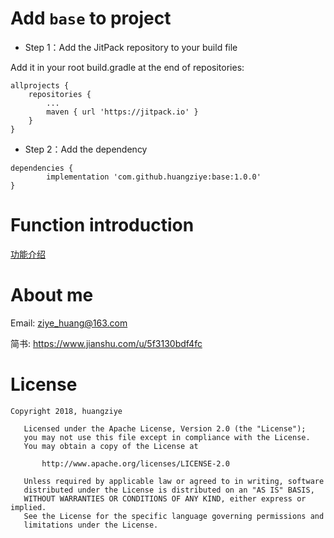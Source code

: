 
# Add ` base ` to project

- Step 1：Add the JitPack repository to your build file

Add it in your root build.gradle at the end of repositories:

```android
allprojects {
    repositories {
        ...
        maven { url 'https://jitpack.io' }
    }
}
```

- Step 2：Add the dependency

```android
dependencies {
        implementation 'com.github.huangziye:base:1.0.0'
}
```

# Function introduction

[功能介绍](https://github.com/huangziye/base/blob/master/instruction.md)


# About me

Email: ziye_huang@163.com

简书: https://www.jianshu.com/u/5f3130bdf4fc


# License

```
Copyright 2018, huangziye

   Licensed under the Apache License, Version 2.0 (the "License");
   you may not use this file except in compliance with the License.
   You may obtain a copy of the License at

       http://www.apache.org/licenses/LICENSE-2.0

   Unless required by applicable law or agreed to in writing, software
   distributed under the License is distributed on an "AS IS" BASIS,
   WITHOUT WARRANTIES OR CONDITIONS OF ANY KIND, either express or implied.
   See the License for the specific language governing permissions and
   limitations under the License.
```



